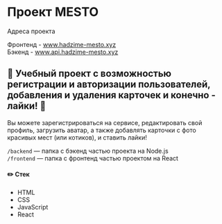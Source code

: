 # Проект MESTO

Адреса проекта

Фронтенд - www.hadzime-mesto.xyz  
Бэкенд - www.api.hadzime-mesto.xyz


## :city_sunrise: Учебный проект с возможностью регистрации и авторизации пользователей, добавления и удаления карточек и конечно - лайки! :yellow_heart:

Вы можете зарегистрироваться на сервисе, редактировать свой профиль, загрузить аватар, а также добавлять карточки с фото красивых мест (или котиков), и ставить лайки!

`/backend` — папка с бэкенд частью проекта на Node.js  
`/frontend` — папка с фронтенд частью проектом на React


#### :pencil2: Стек

- HTML
- CSS
- JavaScript
- React
